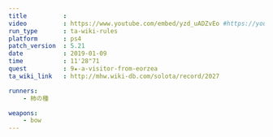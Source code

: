 ```yaml
---
title          :
video          : https://www.youtube.com/embed/yzd_uADZvEo #https://youtu.be/yzd_uADZvEo
run_type       : ta-wiki-rules
platform       : ps4
patch_version  : 5.21
date           : 2019-01-09
time           : 11'28"71
quest          : 9★-a-visitor-from-eorzea
ta_wiki_link   : http://mhw.wiki-db.com/solota/record/2027

runners:
    - 柿の種

weapons:
    - bow
---
```

